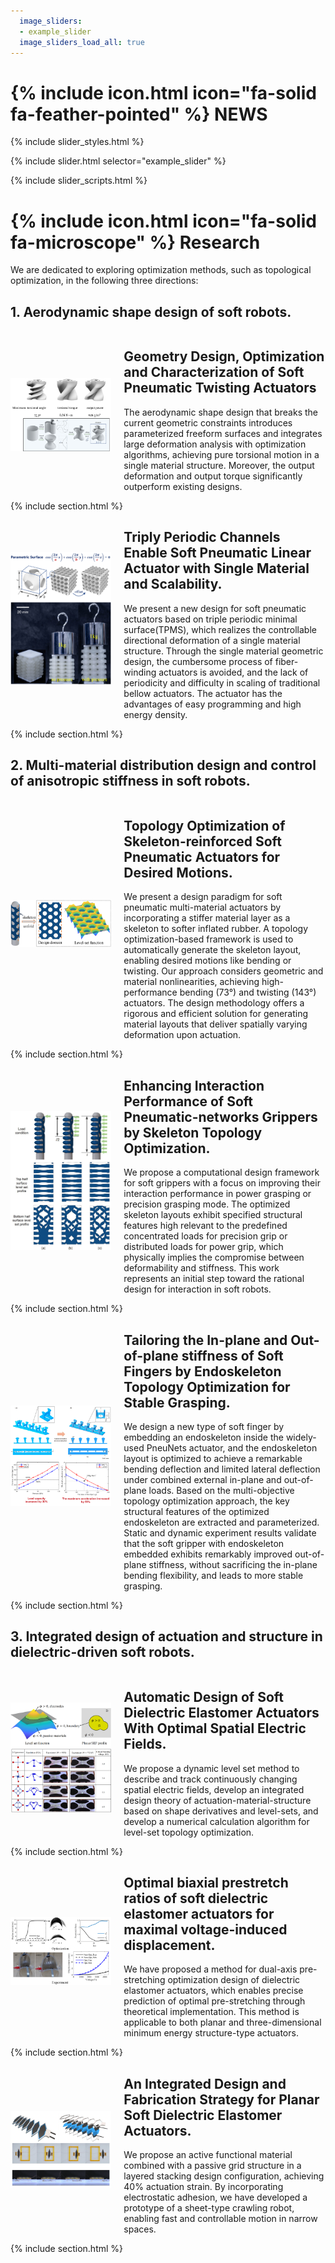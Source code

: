 ```yaml
---
  image_sliders: 
  - example_slider
  image_sliders_load_all: true
---
```


# {% include icon.html icon="fa-solid fa-feather-pointed" %} NEWS

{% include slider_styles.html %}

{% include slider.html selector="example_slider" %}

{% include slider_scripts.html %}


# {% include icon.html icon="fa-solid fa-microscope" %} Research

We are dedicated to exploring optimization methods, such as topological optimization, in the following three directions:

## 1. Aerodynamic shape design of soft robots.
<style>
    .container {
    display: flex;
    align-items: center;
    }

    .image {
    flex: 0.5;
    margin-right: 20px;
    }

    .text {
    flex: 1;
    }

    /* 在屏幕宽度小于等于768像素时 */
    @media (max-width: 768px) {
    .container {
        flex-direction: column; /* 将容器内元素改为垂直排列 */
    }

    .image {
        margin-right: 0; /* 取消图片和文本之间的右边距 */
        margin-bottom: 20px; /* 添加图片和文本之间的下边距 */
    }
    }

</style>

<div class="container">
    <div class="image">
      <img src="images/research1_1.png" alt="Image">
    </div>
    <div class="text">
        <h2>Geometry Design, Optimization and Characterization of Soft Pneumatic Twisting Actuators</h2>
        <p>The aerodynamic shape design that breaks the current geometric constraints introduces parameterized freeform surfaces and integrates large deformation analysis with optimization algorithms, achieving pure torsional motion in a single material structure. Moreover, the output deformation and output torque significantly outperform existing designs.</p>
    </div>
</div>
{% include section.html %}

<div class="container">
    <div class="image">
      <img src="images/tpms.png" alt="Image">
    </div>
    <div class="text">
        <h2>Triply Periodic Channels Enable Soft Pneumatic Linear Actuator with Single Material and Scalability.</h2>
        <p>We present a new design for soft pneumatic actuators based on triple periodic minimal surface(TPMS), which realizes the controllable directional deformation of a single material structure. Through the single material geometric design, the cumbersome process of fiber-winding actuators is avoided, and the lack of periodicity and difficulty in scaling of traditional bellow actuators. The actuator has the advantages of easy programming and high energy density.</p>
    </div>
</div>
{% include section.html %}



## 2. Multi-material distribution design and control of anisotropic stiffness in soft robots.

<div class="container">
    <div class="image">
      <img src="images/TMECH_Chen.jpg" alt="Image">
    </div>
    <div class="text">
        <h2>Topology Optimization of Skeleton-reinforced Soft Pneumatic Actuators for Desired Motions.</h2>
        <p>We present a design paradigm for soft pneumatic multi-material actuators by incorporating a stiffer material layer as a skeleton to softer inflated rubber. A topology optimization-based framework is used to automatically generate the skeleton layout, enabling desired motions like bending or twisting. Our approach considers geometric and material nonlinearities, achieving high-performance bending (73°) and twisting (143°) actuators. The design methodology offers a rigorous and efficient solution for generating material layouts that deliver spatially varying deformation upon actuation.</p>
    </div>
</div>
{% include section.html %}

<div class="container">
    <div class="image">
      <img src="images/SCTS_Chen.jpg" alt="Image">
    </div>
    <div class="text">
        <h2>Enhancing Interaction Performance of Soft Pneumatic-networks Grippers by Skeleton Topology Optimization.</h2>
        <p>We propose a computational design framework for soft grippers with a focus on improving their interaction performance in power grasping or precision grasping mode. The optimized skeleton layouts exhibit specified structural features high relevant to the predefined concentrated loads for precision grip or distributed loads for power grip, which physically implies the compromise between deformability and stiffness. This work represents an initial step toward the rational design for interaction in soft robots.</p>
    </div>
</div>
{% include section.html %}

<div class="container">
    <div class="image">
      <img src="images/SCTS_Li.png" alt="Image">
    </div>
    <div class="text">
        <h2>Tailoring the In-plane and Out-of-plane stiffness of Soft Fingers by Endoskeleton Topology Optimization for Stable Grasping.</h2>
        <p>We design a new type of soft finger by embedding an endoskeleton inside the widely-used PneuNets actuator, and the endoskeleton layout is optimized to achieve a remarkable bending deflection and limited lateral deflection under combined external in-plane and out-of-plane loads. Based on the multi-objective topology optimization approach, the key structural features of the optimized endoskeleton are extracted and parameterized. Static and dynamic experiment results validate that the soft gripper with endoskeleton embedded exhibits remarkably improved out-of-plane stiffness, without sacrificing the in-plane bending flexibility, and leads to more stable grasping.</p>
    </div>
</div>
{% include section.html %}

## 3. Integrated design of actuation and structure in dielectric-driven soft robots.

<div class="container">
    <div class="image">
      <img src="images/TRO.png" alt="Image">
    </div>
    <div class="text">
        <h2>Automatic Design of Soft Dielectric Elastomer Actuators With Optimal Spatial Electric Fields.</h2>
        <p>We propose a dynamic level set method to describe and track continuously changing spatial electric fields, develop an integrated design theory of actuation-material-structure based on shape derivatives and level-sets, and develop a numerical calculation algorithm for level-set  topology optimization. </p>
    </div>
</div>
{% include section.html %}

<div class="container">
    <div class="image">
      <img src="images/SCTS_Luo.png" alt="Image">
    </div>
    <div class="text">
        <h2>Optimal biaxial prestretch ratios of soft dielectric elastomer actuators for maximal voltage-induced displacement.</h2>
        <p>We have proposed a method for dual-axis pre-stretching optimization design of dielectric elastomer actuators, which enables precise prediction of optimal pre-stretching through theoretical implementation. This method is applicable to both planar and three-dimensional minimum energy structure-type actuators. </p>
    </div>
</div>
{% include section.html %}
<div class="container">
    <div class="image">
      <img src="images/TMECH_Liu.png" alt="Image">
    </div>
    <div class="text">
        <h2>An Integrated Design and Fabrication Strategy for Planar Soft Dielectric Elastomer Actuators.</h2>
        <p>We propose an active functional material combined with a passive grid structure in a layered stacking design configuration, achieving 40% actuation strain. By incorporating electrostatic adhesion, we have developed a prototype of a sheet-type crawling robot, enabling fast and controllable motion in narrow spaces. </p>
    </div>
</div>
{% include section.html %}